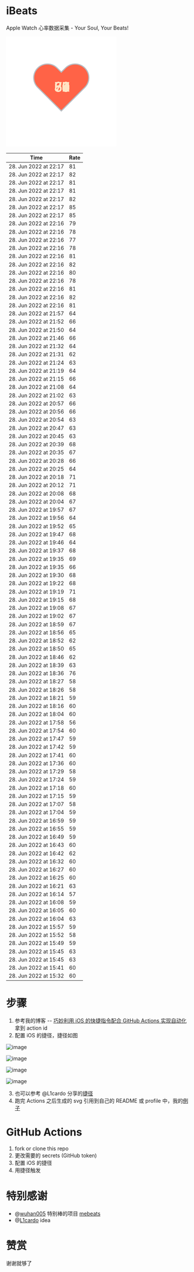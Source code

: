# iBeats
Apple Watch 心率数据采集 - Your Soul, Your Beats!

![](./files/heart.svg)

<!--START_SECTION:my_heart_rate-->
| Time | Rate | 
 | ---- | ---- | 
| 28. Jun 2022 at 22:17 | 81 |
| 28. Jun 2022 at 22:17 | 82 |
| 28. Jun 2022 at 22:17 | 81 |
| 28. Jun 2022 at 22:17 | 81 |
| 28. Jun 2022 at 22:17 | 82 |
| 28. Jun 2022 at 22:17 | 85 |
| 28. Jun 2022 at 22:17 | 85 |
| 28. Jun 2022 at 22:16 | 79 |
| 28. Jun 2022 at 22:16 | 78 |
| 28. Jun 2022 at 22:16 | 77 |
| 28. Jun 2022 at 22:16 | 78 |
| 28. Jun 2022 at 22:16 | 81 |
| 28. Jun 2022 at 22:16 | 82 |
| 28. Jun 2022 at 22:16 | 80 |
| 28. Jun 2022 at 22:16 | 78 |
| 28. Jun 2022 at 22:16 | 81 |
| 28. Jun 2022 at 22:16 | 82 |
| 28. Jun 2022 at 22:16 | 81 |
| 28. Jun 2022 at 21:57 | 64 |
| 28. Jun 2022 at 21:52 | 66 |
| 28. Jun 2022 at 21:50 | 64 |
| 28. Jun 2022 at 21:46 | 66 |
| 28. Jun 2022 at 21:32 | 64 |
| 28. Jun 2022 at 21:31 | 62 |
| 28. Jun 2022 at 21:24 | 63 |
| 28. Jun 2022 at 21:19 | 64 |
| 28. Jun 2022 at 21:15 | 66 |
| 28. Jun 2022 at 21:08 | 64 |
| 28. Jun 2022 at 21:02 | 63 |
| 28. Jun 2022 at 20:57 | 66 |
| 28. Jun 2022 at 20:56 | 66 |
| 28. Jun 2022 at 20:54 | 63 |
| 28. Jun 2022 at 20:47 | 63 |
| 28. Jun 2022 at 20:45 | 63 |
| 28. Jun 2022 at 20:39 | 68 |
| 28. Jun 2022 at 20:35 | 67 |
| 28. Jun 2022 at 20:28 | 66 |
| 28. Jun 2022 at 20:25 | 64 |
| 28. Jun 2022 at 20:18 | 71 |
| 28. Jun 2022 at 20:12 | 71 |
| 28. Jun 2022 at 20:08 | 68 |
| 28. Jun 2022 at 20:04 | 67 |
| 28. Jun 2022 at 19:57 | 67 |
| 28. Jun 2022 at 19:56 | 64 |
| 28. Jun 2022 at 19:52 | 65 |
| 28. Jun 2022 at 19:47 | 68 |
| 28. Jun 2022 at 19:46 | 64 |
| 28. Jun 2022 at 19:37 | 68 |
| 28. Jun 2022 at 19:35 | 69 |
| 28. Jun 2022 at 19:35 | 66 |
| 28. Jun 2022 at 19:30 | 68 |
| 28. Jun 2022 at 19:22 | 68 |
| 28. Jun 2022 at 19:19 | 71 |
| 28. Jun 2022 at 19:15 | 68 |
| 28. Jun 2022 at 19:08 | 67 |
| 28. Jun 2022 at 19:02 | 67 |
| 28. Jun 2022 at 18:59 | 67 |
| 28. Jun 2022 at 18:56 | 65 |
| 28. Jun 2022 at 18:52 | 62 |
| 28. Jun 2022 at 18:50 | 65 |
| 28. Jun 2022 at 18:46 | 62 |
| 28. Jun 2022 at 18:39 | 63 |
| 28. Jun 2022 at 18:36 | 76 |
| 28. Jun 2022 at 18:27 | 58 |
| 28. Jun 2022 at 18:26 | 58 |
| 28. Jun 2022 at 18:21 | 59 |
| 28. Jun 2022 at 18:16 | 60 |
| 28. Jun 2022 at 18:04 | 60 |
| 28. Jun 2022 at 17:58 | 56 |
| 28. Jun 2022 at 17:54 | 60 |
| 28. Jun 2022 at 17:47 | 59 |
| 28. Jun 2022 at 17:42 | 59 |
| 28. Jun 2022 at 17:41 | 60 |
| 28. Jun 2022 at 17:36 | 60 |
| 28. Jun 2022 at 17:29 | 58 |
| 28. Jun 2022 at 17:24 | 59 |
| 28. Jun 2022 at 17:18 | 60 |
| 28. Jun 2022 at 17:15 | 59 |
| 28. Jun 2022 at 17:07 | 58 |
| 28. Jun 2022 at 17:04 | 59 |
| 28. Jun 2022 at 16:59 | 59 |
| 28. Jun 2022 at 16:55 | 59 |
| 28. Jun 2022 at 16:49 | 59 |
| 28. Jun 2022 at 16:43 | 60 |
| 28. Jun 2022 at 16:42 | 62 |
| 28. Jun 2022 at 16:32 | 60 |
| 28. Jun 2022 at 16:27 | 60 |
| 28. Jun 2022 at 16:25 | 60 |
| 28. Jun 2022 at 16:21 | 63 |
| 28. Jun 2022 at 16:14 | 57 |
| 28. Jun 2022 at 16:08 | 59 |
| 28. Jun 2022 at 16:05 | 60 |
| 28. Jun 2022 at 16:04 | 63 |
| 28. Jun 2022 at 15:57 | 59 |
| 28. Jun 2022 at 15:52 | 58 |
| 28. Jun 2022 at 15:49 | 59 |
| 28. Jun 2022 at 15:45 | 63 |
| 28. Jun 2022 at 15:45 | 63 |
| 28. Jun 2022 at 15:41 | 60 |
| 28. Jun 2022 at 15:32 | 60 |

<!--END_SECTION:my_heart_rate-->

# 步骤
1. 参考我的博客 -- [巧妙利用 iOS 的快捷指令配合 GitHub Actions 实现自动化](https://github.com/yihong0618/gitblog/issues/198) 拿到 action id
2. 配置 iOS 的捷径，捷径如图

![image](https://user-images.githubusercontent.com/15976103/122154218-0db0b480-ce97-11eb-93bb-5aec07c558dc.png)

![image](https://user-images.githubusercontent.com/15976103/122154236-186b4980-ce97-11eb-8e4b-70551a0391ae.png)

![image](https://user-images.githubusercontent.com/15976103/122154268-2d47dd00-ce97-11eb-902e-3acf292265a9.png)

![image](https://user-images.githubusercontent.com/15976103/122174055-fa144680-ceb4-11eb-9be2-3eb83cd516f7.png)

3. 也可以参考 @L1cardo 分享的[捷径](https://www.icloud.com/shortcuts/6ab6047b459c41ad822ad6b94b1c03d4)
4. 跑完 Actions 之后生成的 svg 引用到自己的 README 或 profile 中，我的[例子](https://github.com/yihong0618) 

# GitHub Actions

1. fork or clone this repo
2. 更改需要的 secrets (GitHub token)
3. 配置 iOS 的捷径
4. 用捷径触发

# 特别感谢
- @[wuhan005](https://github.com/wuhan005) 特别棒的项目 [mebeats](https://github.com/wuhan005/mebeats)
- @[L1cardo](https://github.com/L1cardo) idea

# 赞赏
谢谢就够了
